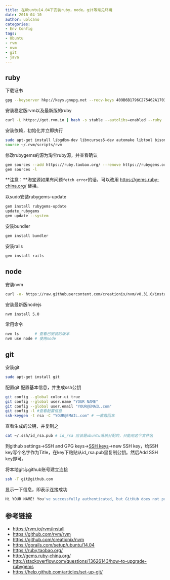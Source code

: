 ```yaml
---
title: 在Ubuntu14.04下安装ruby，node，git等常见环境
date: 2016-04-10
author: uolcano
categories: 
- Env Config
tags:
- Ubuntu
- rvm
- nvm
- git
- java
---
```


## ruby
下载证书
```bash
gpg --keyserver hkp://keys.gnupg.net --recv-keys 409B6B1796C275462A1703113804BB82D39DC0E3
```

安装稳定版rvm以及最新版的ruby
```bash
curl -L https://get.rvm.io | bash -s stable --autolibs=enabled --ruby
```

安装依赖，初始化并立即执行

``` bash
sudo apt-get install libgdbm-dev libncurses5-dev automake libtool bison libffi-dev
source ~/.rvm/scripts/rvm
```

修改rubygems的源为淘宝ruby源，并查看确认

```bash
gem sources --add https://ruby.taobao.org/ --remove https://rubygems.org/
gem sources -l
```

**注意：**淘宝源如果有问题`fetch error`的话，可以改用 https://gems.ruby-china.org/ 替换。

以sudo安装rubygems-update

```bash
gem install rubygems-update
update_rubygems
gem update --system
```

安装bundler

```bash
gem install bundler
```

安装rails

```bash
gem install rails
```

## node
安装nvm

```bash
curl -o- https://raw.githubusercontent.com/creationix/nvm/v0.31.0/install.sh | bash
```

安装最新版nodejs

```bash
nvm install 5.0
```

常用命令
```bash
nvm ls       # 查看已安装的版本
nvm use node # 使用node
```

## git
安装git

```bash
sudo apt-get install git
```

配置git
配置基本信息，并生成ssh公钥

```bash
git config --global color.ui true
git config --global user.name "YOUR NAME"
git config --global user.email "YOUR@EMAIL.com"
git config -l #查看配置信息
ssh-keygen -t rsa -C "YOUR@EMAIL.com" # 一直敲回车
```

查看生成的公钥，并复制之

```bash
cat ~/.ssh/id_rsa.pub # id_rsa 应该是ubuntu系统分配的，只能用这个文件名
```

到github settings->SSH and GPG keys->[SSH keys](https://github.com/settings/ssh)->new SSH key，给SSH key写个名字作为Title，在key下粘贴从id_rsa.pub里复制公钥。然后Add SSH key即可。

将本地git与github账号建立连接

```bash
ssh -T git@github.com
```

显示一下信息，即表示连接成功
```bash
Hi YOUR NAME! You've successfully authenticated, but GitHub does not provide shell access.
```

## 参考链接
- https://rvm.io/rvm/install
- https://github.com/rvm/rvm
- https://github.com/creationix/nvm
- https://gorails.com/setup/ubuntu/14.04
- https://ruby.taobao.org/
- http://gems.ruby-china.org/
- http://stackoverflow.com/questions/13626143/how-to-upgrade-rubygems
- https://help.github.com/articles/set-up-git/